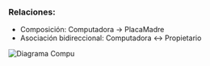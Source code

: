 ### Relaciones:

- Composición: Computadora → PlacaMadre
-  Asociación bidireccional: Computadora ↔ Propietario


![Diagrama Compu](http://www.plantuml.com/plantuml/png/LOunIWOn48Nxd2Aa55BO_eWiM0l2jZQpaq47afbbabJYgJo25tDPTKbIXVVoVNbBRM2jb-mmGwt-ISlU6oGry1_E7oSMC8IRNvknlFr6qWkPhcHCL_7f_XGl6H2U8HbT1asKTLRWE--LsXKElEdErC1O_mMYPJEQ1KbuWiVbTp6ECsu-uD5gPUJlBmdJst0V_4ECZ-Tb_FkWe2eodD2hR9pO295L80UtaAHUyWy0)

